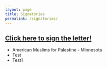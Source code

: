 ```yaml
---
layout: page
title: Signatories
permalink: /signatories/
---
```

## [Click here to sign the letter!](https://forms.gle/tHgMV44jnT69SfnY6 "Google Form to Support Minnesotans for Human Rights")

- American Muslims for Palestine - Minnesota
- Test
- Test1